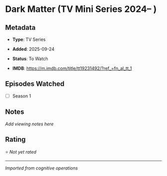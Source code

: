 # Dark Matter (TV Mini Series 2024– )

## Metadata
- **Type**: TV Series
- **Added**: 2025-09-24

- **Status**: To Watch
- **IMDB**: https://m.imdb.com/title/tt19231492/?ref_=fn_al_tt_1

## Episodes Watched
- [ ] Season 1

## Notes
*Add viewing notes here*

## Rating
⭐ *Not yet rated*

---
*Imported from cognitive operations*